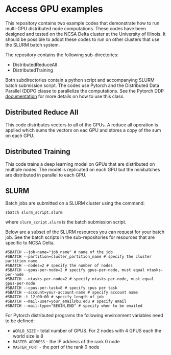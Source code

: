 # Access GPU examples

This repository contains two example codes that demonstrate how to run multi-GPU
distributed node computations. These codes have been designed and tested on the NCSA Delta
cluster at the University of Illinois. It should be possible to adopt these codes
to run on other clusters that use the SLURM batch system.

The repository contains the following sub-directories:

- DistributedReduceAll
- DistributedTraining

Both subdirectories contain a python script and accompanying SLURM batch submission script.
The codes use Pytorch and the Distributed Data Parallel (DDPO classe to parallelize
the computations. See the Pytorch DDP [documentation](https://pytorch.org/tutorials/intermediate/ddp_tutorial.html) 
for more details on how to use this class.

## Distributed Reduce All

This code distributes vectors to all of the GPUs. A reduce all operation is applied
which sums the vectors on eac GPU and stores a copy of the sum on each GPU.

## Distributed Training

This code trains a deep learning model on GPUs that are distributed on multiple
nodes. The model is replicated on each GPU but the minibatches are distributed
in parallel to each GPU.

## SLURM 

Batch jobs are submitted on a SLURM cluster using the command:

```sbatch slurm_script.slurm```

where `slurm_script.slurm` is the batch submission script.

Below are a subset of the SLURM resources you can request for your batch job.
See the batch scripts in the sub-repositories for resources that are specific to NCSA Delta.

```
#SBATCH --job-name="job_name" # name of the job
#SBATCH --partition=cluster_partition_name # specify the cluster partition name
#SBATCH --nodes=2 # specify the number of nodes
#SBATCH --gpus-per-node=2 # specify gpus-per-node, must equal ntasks-per-node
#SBATCH --ntasks-per-node=2 # specify ntasks-per-node, must equal gpus-per-node
#SBATCH --cpus-per-task=8 # specify cpus per task
#SBATCH --account=your-account-name # specify account name
#SBATCH -t 12:00:00 # specify length of job 
#SBATCH --mail-user=your_email@bu.edu # specify email
#SBATCH --mail-type="BEGIN,END" # specify when to be emailed
```

For Pytorch distributed programs the following environment variables need to be
defined:

- `WORLD_SIZE` - total number of GPUS. For 2 nodes with 4 GPUS each the world size is 8
- `MASTER_ADDRESS` - the IP address of the rank 0 node
- `MASTER_PORT` - the port of the rank 0 node